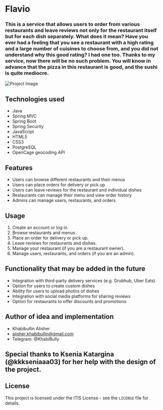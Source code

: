 # Flavio

### This is a service that allows users to order from various restaurants and leave reviews not only for the restaurant itself but for each dish separately. What does it mean?  Have you ever had a feeling that you see a restaurant with a high rating and a large number of cuisines to choose from, and you did not understand why this good rating? I had one too.  Thanks to my service, now there will be no such problem. You will know in advance that the pizza in this restaurant is good, and the sushi is quite mediocre.

![Project Image](https://sun9-78.userapi.com/impg/6Y5Whn6jlm2owflh-mOgEiZ0o_BID9euQgbNWQ/Sa-WFuY0Yp8.jpg?size=1072x468&quality=96&sign=80abffb539c4b7f9617fb79914eb2c6f&type=album)

## Technologies used
- Java
- Spring MVC
- Spring Boot
- Spring Security
- JavaScript
- HTML5
- CSS3
- PostgreSQL
- OpenCage geocoding API

## Features
- Users can browse different restaurants and their menus
- Users can place orders for delivery or pick up
- Users can leave reviews for the restaurant and individual dishes
- Restaurants can manage their menu and view order history
- Admins can manage users, restaurants, and orders

## Usage
1. Create an account or log in.
2. Browse restaurants and menus.
3. Place an order for delivery or pick up.
4. Leave reviews for restaurants and dishes.
5. Manage your restaurant (if you are a restaurant owner).
6. Manage users, restaurants, and orders (if you are an admin).

## Functionality that may be added in the future
- Integration with third-party delivery services (e.g. Grubhub, Uber Eats)
- Option for users to create custom dishes
- Ability for users to upload photos of dishes
- Integration with social media platforms for sharing reviews
- Option for restaurants to offer discounts and promotions

## Author of idea and implementation
- Khabibullin Alisher
- alisher.khabibullin@gmail.com
- Telegram: @KhabiBully

## Special thanks to Ksenia Katargina (@kkkseniaaa03) for her help with the design of the project.

## License
This project is licensed under the ITIS License - see the `LICENSE` file for details.
